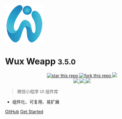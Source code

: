 ![logo](_images/logo.png)

# Wux Weapp <small>3.5.0</small>

<p align="center">
    <a href="https://github.com/wux-weapp/wux-weapp/" target="_blank">
    	<img alt="star this repo" src="http://githubbadges.com/star.svg?user=wux-weapp&repo=wux-weapp&style=flat" />
    </a>
	<a href="https://github.com/wux-weapp/wux-weapp/fork" target="_blank">
		<img alt="fork this repo" src="http://githubbadges.com/fork.svg?user=wux-weapp&repo=wux-weapp&style=flat" />
	</a>
	<a href="https://www.npmjs.com/package/wux-weapp" target="_blank">
    	<img src='https://img.shields.io/npm/v/wux-weapp.svg' />
    </a>
    <br />
	<a href="https://www.npmjs.com/package/wux-weapp" target="_blank">
		<img src="https://img.shields.io/npm/dm/wux-weapp.svg?style=flat" />
	</a>
	<a href="https://www.npmjs.com/package/wux-weapp" target="_blank">
		<img src="https://img.shields.io/npm/dt/wux-weapp.svg?style=flat" />
	</a>
	<a href="https://www.npmjs.com/package/wux-weapp" target="_blank">
		<img src="https://img.shields.io/npm/l/wux-weapp.svg?style=flat" />
	</a>
</p>

> 微信小程序 UI 组件库

* 组件化、可复用、易扩展

[GitHub](https://github.com/wux-weapp/wux-weapp/)
[Get Started](introduce)
